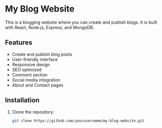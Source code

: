 # My Blog Website

This is a blogging website where you can create and publish blogs. It is built with React, Node.js, Express, and MongoDB.

## Features
- Create and publish blog posts
- User-friendly interface
- Responsive design
- SEO optimized
- Comment section
- Social media integration
- About and Contact pages

## Installation
1. Clone the repository:
   ```bash
   git clone https://github.com/yourusername/my-blog-website.git
